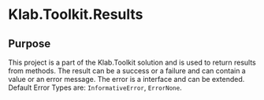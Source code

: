 # Klab.Toolkit.Results

## Purpose

This project is a part of the Klab.Toolkit solution and is used to return results from methods. The result can be a success or a failure and can contain a value or an error message. The error is a interface and can be extended. Default Error Types are: `InformativeError`, `ErrorNone`.

